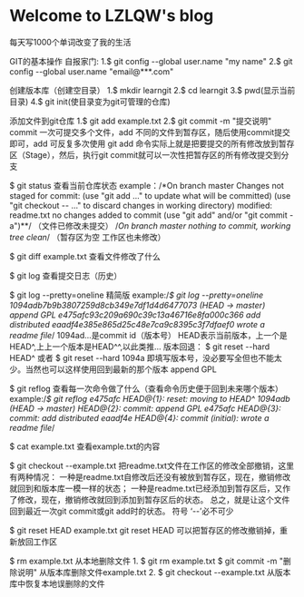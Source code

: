 # Welcome to LZLQW's blog
每天写1000个单词改变了我的生活

GIT的基本操作
   自报家门:
    1.$ git config --global user.name "my name"
    2.$ git config --global user.name "email@***.com"
   
   创建版本库（创建空目录）
    1.$ mkdir learngit
    2.$ cd learngit
    3.$ pwd(显示当前目录)
    4.$ git init(使目录变为git可管理的仓库)
    
   添加文件到git仓库
    1.$ git add example.txt
    2.$ git commit -m "提交说明"
      commit 一次可提交多个文件，add 不同的文件到暂存区，随后使用commit提交即可，add 可反复多次使用
      git add 命令实际上就是把要提交的所有修改放到暂存区（Stage），然后，执行git commit就可以一次性把暂存区的所有修改提交到分支
   
   $ git status
    查看当前仓库状态
     example：/*On branch master
                Changes not staged for commit:
                    (use "git add <file>..." to update what will be committed)
                    (use "git checkout -- <file>..." to discard changes in working directory)
                     modified:   readme.txt
                 no changes added to commit (use "git add" and/or "git commit -a")**/
                （文件已修改未提交）
                /*On branch master
                 nothing to commit, working tree clean*/
                （暂存区为空 工作区也未修改）
    
   $ git diff example.txt
      查看文件修改了什么
  
   $ git log
      查看提交日志（历史）
    
   $ git log --pretty=oneline
      精简版
      example:/*$ git log --pretty=oneline
                1094adb7b9b3807259d8cb349e7df1d4d6477073 (HEAD -> master) append GPL
                e475afc93c209a690c39c13a46716e8fa000c366 add distributed
                eaadf4e385e865d25c48e7ca9c8395c3f7dfaef0 wrote a readme file*/
              1094ad...是commit id（版本号）
              HEAD表示当前版本，上一个是HEAD^,上上一个版本是HEAD^^,以此类推...
      版本回退：
      $ git reset --hard HEAD^
        或者
      $ git reset --hard 1094a
        即填写版本号，没必要写全但也不能太少。当然也可以这样使用回到最新的那个版本 append GPL
          
   $ git reflog
      查看每一次命令做了什么（查看命令历史便于回到未来哪个版本）
       example:/*$ git reflog
                 e475afc HEAD@{1}: reset: moving to HEAD^
                 1094adb (HEAD -> master) HEAD@{2}: commit: append GPL
                 e475afc HEAD@{3}: commit: add distributed
                 eaadf4e HEAD@{4}: commit (initial): wrote a readme file*/
     
   $ cat example.txt
      查看example.txt的内容
     
   $ git checkout --example.txt
       把readme.txt文件在工作区的修改全部撤销，这里有两种情况：
       一种是readme.txt自修改后还没有被放到暂存区，现在，撤销修改就回到和版本库一模一样的状态；
       一种是readme.txt已经添加到暂存区后，又作了修改，现在，撤销修改就回到添加到暂存区后的状态。
       总之，就是让这个文件回到最近一次git commit或git add时的状态。
       符号 ‘--’必不可少
       
   $ git reset HEAD example.txt
       git reset HEAD <file>可以把暂存区的修改撤销掉，重新放回工作区
     
   $ rm example.txt
       从本地删除文件
       1. $ git rm example.txt
          $ git commit -m "删除说明"
            从版本库删除文件example.txt
       2. $ git checkout --example.txt
            从版本库中恢复本地误删除的文件

